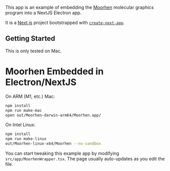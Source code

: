 This app is an example of embedding the [Moorhen](https://github.com/moorhen-coot/Moorhen) molecular graphics program into a NextJS Electron app.

It is a [Next.js](https://nextjs.org) project bootstrapped with [`create-next-app`](https://nextjs.org/docs/app/api-reference/cli/create-next-app).

## Getting Started

This is only tested on Mac.

# Moorhen Embedded in Electron/NextJS

On ARM (M1, etc.) Mac:
```bash
npm install
npm run make-mac
open out/Moorhen-darwin-arm64/Moorhen.app/
```

On Intel Linux:
```bash
npm install
npm run make-linux
out/Moorhen-linux-x64/Moorhen --no-sandbox
```

You can start tweaking this example app by modifying `src/app/MoorhenWrapper.tsx`. The page usually auto-updates as you edit the file.
